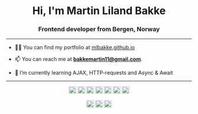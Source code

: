 <h1 align="center">Hi, I'm Martin Liland Bakke</h1>
<h3 align="center">Frontend developer from Bergen, Norway</h3>
<hr>


- 👨‍💻 You can find my portfolio at [mlbakke.github.io](https://mlbakke.github.io/)

- 📫 You can reach me at **bakkemartin11@gmail.com**.


- 🌱 I’m currently learning AJAX, HTTP-requests and Async & Await

<hr>

<p align="center"><img src="https://devicons.github.io/devicon/devicon.git/icons/bootstrap/bootstrap-plain.svg" alt="bootstrap" width="20" height="20"/> <img src="https://devicons.github.io/devicon/devicon.git/icons/css3/css3-original-wordmark.svg" alt="css3" width="20" height="20"/> <img src="https://devicons.github.io/devicon/devicon.git/icons/html5/html5-original-wordmark.svg" alt="html5" width="20" height="20"/> <img src="https://devicons.github.io/devicon/devicon.git/icons/javascript/javascript-original.svg" alt="javascript" width="20" height="20"/> <img src="https://devicons.github.io/devicon/devicon.git/icons/php/php-original.svg" alt="php" width="20" height="20"/> <img src="https://devicons.github.io/devicon/devicon.git/icons/sass/sass-original.svg" alt="sass" width="20" height="20"/> <img src="https://devicons.github.io/devicon/devicon.git/icons/nodejs/nodejs-original-wordmark.svg" alt="nodejs" width="20" height="20"/></p><p align="center">
<a href="https://linkedin.com/in/martin-bakke" target="blank"><img align="center" src="https://cdn.jsdelivr.net/npm/simple-icons@3.0.1/icons/linkedin.svg" alt="martin-bakke" height="20" width="20" /></a>
<a href="https://fb.com/bakkemartin" target="blank"><img align="center" src="https://cdn.jsdelivr.net/npm/simple-icons@3.0.1/icons/facebook.svg" alt="bakkemartin" height="20" width="20" /></a>
<a href="https://instagram.com/tullekunstner" target="blank"><img align="center" src="https://cdn.jsdelivr.net/npm/simple-icons@3.0.1/icons/instagram.svg" alt="tullekunstner" height="20" width="20" /></a>
</p>
